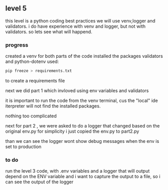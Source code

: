## level 5

this level is a python coding best practices
we will use venv,logger and validators.
i do have experience with venv and logger, but not with validators.
so lets see what will happend.


### progress

created a venv for both parts of the code
installed the packages validators and python-dotenv
used:

```bash
pip freeze > requirements.txt
```

to create a requirements file

next we did part 1 which invloved using env variables and validators

it is important to run the code from the venv terminal, cus the "local" ide iterpreter will not find the installed packages.

nothing too complicated

next for part 2 , we were asked to do a logger that changed based on the original env.py
for simplicity i just copied the env.py to part2.py

than we can see the logger wont show debug messages when the env is set to production

### to do
run the level 3 code, with .env variables and a logger
that will output depend on the ENV variable
and i want to capture the output to a file, so i can see the output of the logger

